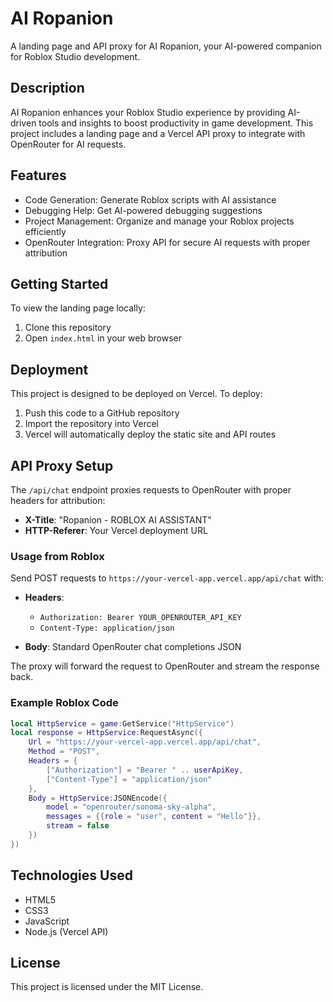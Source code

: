 # AI Ropanion

A landing page and API proxy for AI Ropanion, your AI-powered companion for Roblox Studio development.

## Description

AI Ropanion enhances your Roblox Studio experience by providing AI-driven tools and insights to boost productivity in game development. This project includes a landing page and a Vercel API proxy to integrate with OpenRouter for AI requests.

## Features

- Code Generation: Generate Roblox scripts with AI assistance
- Debugging Help: Get AI-powered debugging suggestions
- Project Management: Organize and manage your Roblox projects efficiently
- OpenRouter Integration: Proxy API for secure AI requests with proper attribution

## Getting Started

To view the landing page locally:

1. Clone this repository
2. Open `index.html` in your web browser

## Deployment

This project is designed to be deployed on Vercel. To deploy:

1. Push this code to a GitHub repository
2. Import the repository into Vercel
3. Vercel will automatically deploy the static site and API routes

## API Proxy Setup

The `/api/chat` endpoint proxies requests to OpenRouter with proper headers for attribution:

- **X-Title**: "Ropanion - ROBLOX AI ASSISTANT"
- **HTTP-Referer**: Your Vercel deployment URL

### Usage from Roblox

Send POST requests to `https://your-vercel-app.vercel.app/api/chat` with:

- **Headers**:
  - `Authorization: Bearer YOUR_OPENROUTER_API_KEY`
  - `Content-Type: application/json`

- **Body**: Standard OpenRouter chat completions JSON

The proxy will forward the request to OpenRouter and stream the response back.

### Example Roblox Code

```lua
local HttpService = game:GetService("HttpService")
local response = HttpService:RequestAsync({
    Url = "https://your-vercel-app.vercel.app/api/chat",
    Method = "POST",
    Headers = {
        ["Authorization"] = "Bearer " .. userApiKey,
        ["Content-Type"] = "application/json"
    },
    Body = HttpService:JSONEncode({
        model = "openrouter/sonoma-sky-alpha",
        messages = {{role = "user", content = "Hello"}},
        stream = false
    })
})
```

## Technologies Used

- HTML5
- CSS3
- JavaScript
- Node.js (Vercel API)

## License

This project is licensed under the MIT License.
